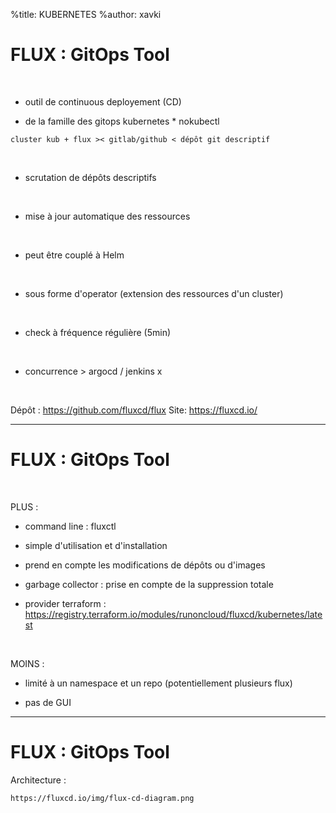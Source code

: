 %title: KUBERNETES
%author: xavki



# FLUX : GitOps Tool


<br>

* outil de continuous deployement (CD)

* de la famille des gitops kubernetes
		* nokubectl

```
cluster kub + flux >< gitlab/github < dépôt git descriptif
```

<br>

* scrutation de dépôts descriptifs

<br>

* mise à jour automatique des ressources

<br>

* peut être couplé à Helm

<br>

* sous forme d'operator (extension des ressources d'un cluster)

<br>

* check à fréquence régulière (5min)

<br>

* concurrence > argocd / jenkins x

<br>

Dépôt : https://github.com/fluxcd/flux
Site: https://fluxcd.io/

---------------------------------------------------------------------------------

# FLUX : GitOps Tool



<br>

PLUS :

* command line : fluxctl

* simple d'utilisation et d'installation

* prend en compte les modifications de dépôts ou d'images

* garbage collector : prise en compte de la suppression totale

* provider terraform : 
		https://registry.terraform.io/modules/runoncloud/fluxcd/kubernetes/latest

<br>

MOINS :

* limité à un namespace et un repo (potentiellement plusieurs flux)

* pas de GUI


---------------------------------------------------------------------------------

# FLUX : GitOps Tool


Architecture :

	https://fluxcd.io/img/flux-cd-diagram.png
